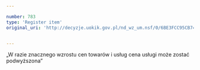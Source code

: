 ```yaml
---

number: 783
type: 'Register item'
original_uri: 'http://decyzje.uokik.gov.pl/nd_wz_um.nsf/0/6BE3FCC95CB74E86C12572DD003296BB?OpenDocument'


---
```


„W razie znacznego wzrostu cen towarów i usług cena usługi może zostać podwyższona”

